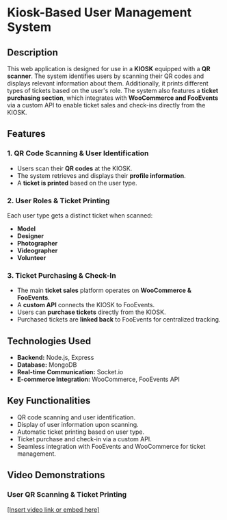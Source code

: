 # Kiosk-Based User Management System

## Description

This web application is designed for use in a **KIOSK** equipped with a **QR scanner**. The system identifies users by scanning their QR codes and displays relevant information about them. Additionally, it prints different types of tickets based on the user's role. The system also features a **ticket purchasing section**, which integrates with **WooCommerce and FooEvents** via a custom API to enable ticket sales and check-ins directly from the KIOSK.

## Features

### 1. QR Code Scanning & User Identification
- Users scan their **QR codes** at the KIOSK.
- The system retrieves and displays their **profile information**.
- A **ticket is printed** based on the user type.

### 2. User Roles & Ticket Printing
Each user type gets a distinct ticket when scanned:
- **Model**
- **Designer**
- **Photographer**
- **Videographer**
- **Volunteer**

### 3. Ticket Purchasing & Check-In
- The main **ticket sales** platform operates on **WooCommerce & FooEvents**.
- A **custom API** connects the KIOSK to FooEvents.
- Users can **purchase tickets** directly from the KIOSK.
- Purchased tickets are **linked back** to FooEvents for centralized tracking.

## Technologies Used

- **Backend:** Node.js, Express
- **Database:** MongoDB
- **Real-time Communication:** Socket.io
- **E-commerce Integration:** WooCommerce, FooEvents API

## Key Functionalities

- QR code scanning and user identification.
- Display of user information upon scanning.
- Automatic ticket printing based on user type.
- Ticket purchase and check-in via a custom API.
- Seamless integration with FooEvents and WooCommerce for ticket management.

## Video Demonstrations

### User QR Scanning & Ticket Printing
[[Insert video link or embed here]](https://www.youtube.com/shorts/rswR4AL3Yjk)


